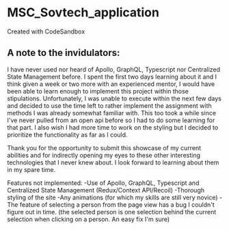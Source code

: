 # MSC_Sovtech_application
Created with CodeSandbox

## A note to the invidulators:

I have never used nor heard of Apollo, GraphQL, Typescript nor Centralized State Management before.
I spent the first two days learning about it and I think given a week or two more with an experienced mentor,
I would have been able to learn enough to implement this project within those stipulations.
Unfortunately, I was unable to execute within the next few days and decided to use the time left to rather
implement the assignment with methods I was already somewhat familiar with. This too took a while since I've
never pulled from an open api before so I had to do some learning for that part. I also wish I had more time
to work on the styling but I decided to prioritize the functionality as far as I could.

Thank you for the opportunity to submit this showcase of my current abilities and for indirectly opening my 
eyes to these other interesting technologies that I never knew about. I look forward to learning about them
in my spare time.

Features  not implemented:
-Use of Apollo, GraphQL, Typescript and Centralized State Management (Redux/Context API/Recoil)
-Thorough styling of the site
-Any animations (for which my skills are still very novice)
-The feature of selecting a person from the page view has a bug I couldn't figure out in time.
    (the selected person is one selection behind the current selection when clicking on a person.
    An easy fix I'm sure)
